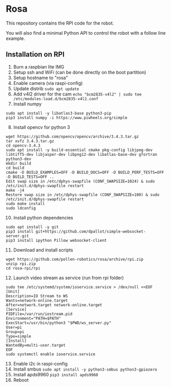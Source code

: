 # Rosa

This repository contains the RPI code for the robot.

You will also find a minimal Python API to control the robot with a follow line example.

## Installation on RPI

1. Burn a raspbian lite IMG
2. Setup ssh and WiFi (can be done directly on the boot partition)
3. Setup hostname to "rosa"
4. Enable camera (via raspi-config)
5. Update distrib ```sudo apt update```
6. Add v4l2 driver for the cam ```echo "bcm2835-v4l2" | sudo tee /etc/modules-load.d/bcm2835-v4l2.conf```
7. Install numpy
```
sudo apt install -y libatlas3-base python3-pip
pip3 install numpy -i https://www.piwheels.org/simple
```
8. Install opencv for python 3
```
wget https://github.com/opencv/opencv/archive/3.4.3.tar.gz
tar xvfz 3.4.3.tar.gz
cd opencv-3.4.3
sudo apt install -y build-essential cmake pkg-config libjpeg-dev libtiff5-dev libjasper-dev libpng12-dev libatlas-base-dev gfortran python3-dev
mkdir build
cd build
cmake -D BUILD_EXAMPLES=OFF -D BUILD_DOCS=OFF -D BUILD_PERF_TESTS=OFF -D BUILD_TESTS=OFF ..
Edit swap size in /etc/dphys-swapfile (CONF_SWAPSIZE=1024) & sudo /etc/init.d/dphys-swapfile restart
make -j4
Restore swap size in /etc/dphys-swapfile (CONF_SWAPSIZE=100) & sudo /etc/init.d/dphys-swapfile restart
sudo make install
sudo ldconfig
```
10. Install python dependencies
```
sudo apt install -y git
pip3 install git+https://github.com/dpallot/simple-websocket-server.git
pip3 install ipython Pillow websocket-client
```
11. Download and install scripts
```
wget https://github.com/pollen-robotics/rosa/archive/rpi.zip
unzip rpi.zip
cd rosa-rpi/rpi
```
12. Launch video stream as service (run from rpi folder)
```
sudo tee /etc/systemd/system/ioservice.service > /dev/null <<EOF
[Unit]
Description=IO Stream to WS
Wants=network-online.target
After=network.target network-online.target
[Service]
PIDFile=/var/run/iostream.pid
Environment="PATH=$PATH"
ExecStart=/usr/bin/python3 "$PWD/ws_server.py"
User=pi
Group=pi
Type=simple
[Install]
WantedBy=multi-user.target
EOF
sudo systemctl enable ioservice.service
```
13. Enable i2c in raspi-config
14. Install smbus ```sudo apt install -y python3-smbus python3-gpiozero```
15. Install apds9960 ```pip3 install apds9960```
16. Reboot
